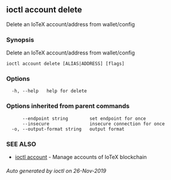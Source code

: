 ## ioctl account delete

Delete an IoTeX account/address from wallet/config

### Synopsis

Delete an IoTeX account/address from wallet/config

```
ioctl account delete [ALIAS|ADDRESS] [flags]
```

### Options

```
  -h, --help   help for delete
```

### Options inherited from parent commands

```
      --endpoint string        set endpoint for once
      --insecure               insecure connection for once
  -o, --output-format string   output format
```

### SEE ALSO

* [ioctl account](ioctl_account.md)	 - Manage accounts of IoTeX blockchain

###### Auto generated by ioctl on 26-Nov-2019
